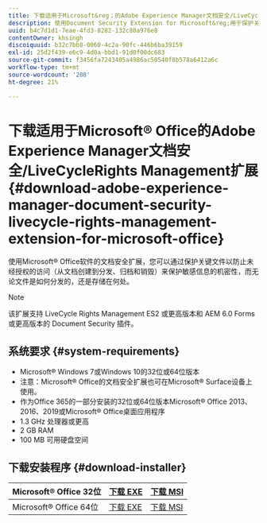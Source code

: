 ```yaml
---
title: 下载适用于Microsoft&reg；的Adobe Experience Manager文档安全/LiveCycleRights Management扩展Office
description: 使用Document Security Extension for Microsoft&reg;用于保护关键文件免受未经授权访问的办公软件
uuid: b4c7d1d1-7eae-4fd3-8282-132c80a976e8
contentOwner: khsingh
discoiquuid: b32c7bb8-0060-4c2a-90fc-446b6ba39159
exl-id: 25d2f439-e6c9-4d0a-bbd1-91d0f00dc683
source-git-commit: f3456fa7243405a4986ac50540f8b578a6412a6c
workflow-type: tm+mt
source-wordcount: '208'
ht-degree: 21%

---
```


# 下载适用于Microsoft® Office的Adobe Experience Manager文档安全/LiveCycleRights Management扩展 {#download-adobe-experience-manager-document-security-livecycle-rights-management-extension-for-microsoft-office}

使用Microsoft® Office软件的文档安全扩展，您可以通过保护关键文件以防止未经授权的访问（从文档创建到分发、归档和销毁）来保护敏感信息的机密性，而无论文件是如何分发的，还是存储在何处。

>[!NOTE]
>
>该扩展支持 LiveCycle Rights Management ES2 或更高版本和 AEM 6.0 Forms 或更高版本的 Document Security 插件。

## 系统要求 {#system-requirements}

* Microsoft® Windows 7或Windows 10的32位或64位版本
* 注意：Microsoft® Office的文档安全扩展也可在Microsoft® Surface设备上使用。
* 作为Office 365的一部分安装的32位或64位版本Microsoft® Office 2013、2016、2019或Microsoft® Office桌面应用程序
* 1.3 GHz 处理器或更高
* 2 GB RAM
* 100 MB 可用硬盘空间

## 下载安装程序 {#download-installer}

| Microsoft® Office 32位 | [下载 EXE](https://download.macromedia.com/pub/livecycle/policyserver/DocumentSecurityExtensionforMicrosoftOffice.exe) | [下载 MSI](https://download.macromedia.com/pub/livecycle/policyserver/DocumentSecurityExtensionforMicrosoftOffice.zip) |
|---|---|---|
| Microsoft® Office 64位 | [下载 EXE](https://download.macromedia.com/pub/livecycle/policyserver/DocumentSecurityExtensionforMicrosoftOffice64.exe) | [下载 MSI](https://download.macromedia.com/pub/livecycle/policyserver/DocumentSecurityExtensionforMicrosoftOffice64.zip) |

